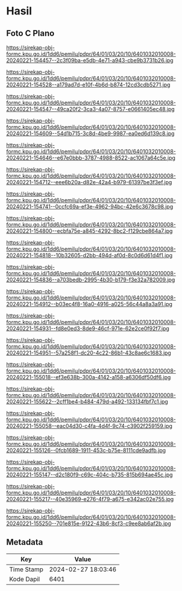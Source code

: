 # Hasil

## Foto C Plano

https://sirekap-obj-formc.kpu.go.id/1dd6/pemilu/pdpr/64/01/03/20/10/6401032010008-20240221-154457--2c3f09ba-e5db-4e71-a943-cbe9b3731b26.jpg

https://sirekap-obj-formc.kpu.go.id/1dd6/pemilu/pdpr/64/01/03/20/10/6401032010008-20240221-154528--a179ad7d-e10f-4b6d-b874-12cd3cdb5271.jpg

https://sirekap-obj-formc.kpu.go.id/1dd6/pemilu/pdpr/64/01/03/20/10/6401032010008-20240221-154547--49ca20f2-3ca3-4a07-8757-e0661405ec48.jpg

https://sirekap-obj-formc.kpu.go.id/1dd6/pemilu/pdpr/64/01/03/20/10/6401032010008-20240221-154609--54d1b715-3c8d-4be9-9987-ea0ed6d139c8.jpg

https://sirekap-obj-formc.kpu.go.id/1dd6/pemilu/pdpr/64/01/03/20/10/6401032010008-20240221-154646--e67e0bbb-3787-4988-8522-ac1067a64c5e.jpg

https://sirekap-obj-formc.kpu.go.id/1dd6/pemilu/pdpr/64/01/03/20/10/6401032010008-20240221-154712--eee6b20a-d82e-42a4-b979-61397be3f3ef.jpg

https://sirekap-obj-formc.kpu.go.id/1dd6/pemilu/pdpr/64/01/03/20/10/6401032010008-20240221-154741--0ccfc69a-ef3e-4962-94bc-42e6c3678c98.jpg

https://sirekap-obj-formc.kpu.go.id/1dd6/pemilu/pdpr/64/01/03/20/10/6401032010008-20240221-154800--ecbfa75e-a845-4292-8bc2-f129cbe864a7.jpg

https://sirekap-obj-formc.kpu.go.id/1dd6/pemilu/pdpr/64/01/03/20/10/6401032010008-20240221-154818--10b32605-d2bb-494d-af0d-8c0d6d61d4f1.jpg

https://sirekap-obj-formc.kpu.go.id/1dd6/pemilu/pdpr/64/01/03/20/10/6401032010008-20240221-154836--a703bedb-2995-4b30-b179-f3e32a782009.jpg

https://sirekap-obj-formc.kpu.go.id/1dd6/pemilu/pdpr/64/01/03/20/10/6401032010008-20240221-154912--b03ec4f8-16a0-4916-a025-56c44a8a3a91.jpg

https://sirekap-obj-formc.kpu.go.id/1dd6/pemilu/pdpr/64/01/03/20/10/6401032010008-20240221-154931--fd8e0ed3-8de9-46cf-971e-62e2ce0f92f7.jpg

https://sirekap-obj-formc.kpu.go.id/1dd6/pemilu/pdpr/64/01/03/20/10/6401032010008-20240221-154951--57a258f1-dc20-4c22-86b1-43c8ae6c1683.jpg

https://sirekap-obj-formc.kpu.go.id/1dd6/pemilu/pdpr/64/01/03/20/10/6401032010008-20240221-155018--ef3e638b-300a-4142-a158-a6306df50df6.jpg

https://sirekap-obj-formc.kpu.go.id/1dd6/pemilu/pdpr/64/01/03/20/10/6401032010008-20240221-155622--2cff1be4-b484-479d-a492-133134fbf7c1.jpg

https://sirekap-obj-formc.kpu.go.id/1dd6/pemilu/pdpr/64/01/03/20/10/6401032010008-20240221-155058--eac04d30-c4fa-4d4f-9c74-c3902f259159.jpg

https://sirekap-obj-formc.kpu.go.id/1dd6/pemilu/pdpr/64/01/03/20/10/6401032010008-20240221-155126--0fcb1689-1911-453c-b75e-8111cde9adfb.jpg

https://sirekap-obj-formc.kpu.go.id/1dd6/pemilu/pdpr/64/01/03/20/10/6401032010008-20240221-155147--d2c180f9-c69c-404c-b735-815b694ae45c.jpg

https://sirekap-obj-formc.kpu.go.id/1dd6/pemilu/pdpr/64/01/03/20/10/6401032010008-20240221-155217--40e35969-e276-4f79-a675-e342ac02e755.jpg

https://sirekap-obj-formc.kpu.go.id/1dd6/pemilu/pdpr/64/01/03/20/10/6401032010008-20240221-155250--701e815e-9122-43b6-8cf3-c9ee8ab6af2b.jpg


## Metadata

| Key        | Value               |
| ---------- | ------------------- |
| Time Stamp | 2024-02-27 18:03:46 |
| Kode Dapil | 6401                |



